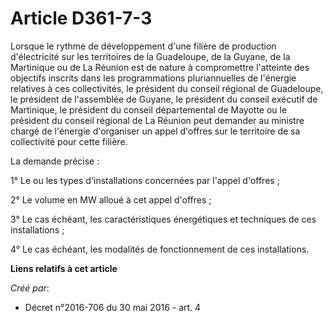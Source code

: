 # Article D361-7-3

Lorsque le rythme de développement d'une filière de production d'électricité sur les territoires de la Guadeloupe, de la
Guyane, de la Martinique ou de La Réunion est de nature à compromettre l'atteinte des objectifs inscrits dans les
programmations pluriannuelles de l'énergie relatives à ces collectivités, le président du conseil régional de Guadeloupe, le
président de l'assemblée de Guyane, le président du conseil exécutif de Martinique, le président du conseil départemental de
Mayotte ou le président du conseil régional de La Réunion peut demander au ministre chargé de l'énergie d'organiser un appel
d'offres sur le territoire de sa collectivité pour cette filière. 

La demande précise : 

1° Le ou les types d'installations concernées par l'appel d'offres ; 

2° Le volume en MW alloué à cet appel d'offres ; 

3° Le cas échéant, les caractéristiques énergétiques et techniques de ces installations ; 

4° Le cas échéant, les modalités de fonctionnement de ces installations.

**Liens relatifs à cet article**

_Créé par_:

  - Décret n°2016-706 du 30 mai 2016 - art. 4
